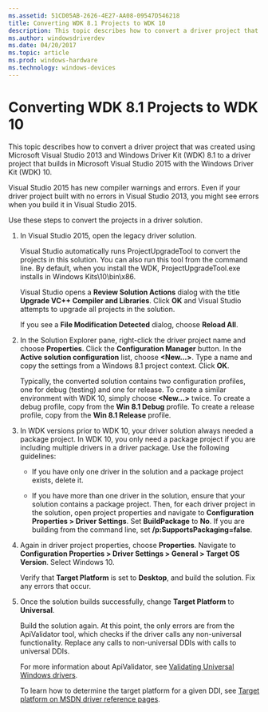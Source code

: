 ```yaml
---
ms.assetid: 51CD05AB-2626-4E27-AA08-09547D546218
title: Converting WDK 8.1 Projects to WDK 10
description: This topic describes how to convert a driver project that was created using Microsoft Visual Studio 2013 and Windows Driver Kit \(WDK\) 8.1 to a driver project that builds in Microsoft Visual Studio 2015 with the Windows Driver Kit \(WDK\) 10.
ms.author: windowsdriverdev
ms.date: 04/20/2017
ms.topic: article
ms.prod: windows-hardware
ms.technology: windows-devices
---
```


# Converting WDK 8.1 Projects to WDK 10

This topic describes how to convert a driver project that was created using Microsoft Visual Studio 2013 and Windows Driver Kit (WDK) 8.1 to a driver project that builds in Microsoft Visual Studio 2015 with the Windows Driver Kit (WDK) 10.

Visual Studio 2015 has new compiler warnings and errors. Even if your driver project built with no errors in Visual Studio 2013, you might see errors when you build it in Visual Studio 2015.

Use these steps to convert the projects in a driver solution.

1.  In Visual Studio 2015, open the legacy driver solution.

    Visual Studio automatically runs ProjectUpgradeTool to convert the projects in this solution. You can also run this tool from the command line. By default, when you install the WDK, ProjectUpgradeTool.exe installs in Windows Kits\\10\\bin\\x86.

    Visual Studio opens a **Review Solution Actions** dialog with the title **Upgrade VC++ Compiler and Libraries**. Click **OK** and Visual Studio attempts to upgrade all projects in the solution.

    If you see a **File Modification Detected** dialog, choose **Reload All**.

2.  In the Solution Explorer pane, right-click the driver project name and choose **Properties**. Click the **Configuration Manager** button. In the **Active solution configuration** list, choose **&lt;New...&gt;**. Type a name and copy the settings from a Windows 8.1 project context. Click **OK**.

    Typically, the converted solution contains two configuration profiles, one for debug (testing) and one for release. To create a similar environment with WDK 10, simply choose **&lt;New...&gt;** twice. To create a debug profile, copy from the **Win 8.1 Debug** profile. To create a release profile, copy from the **Win 8.1 Release** profile.

3.  In WDK versions prior to WDK 10, your driver solution always needed a package project. In WDK 10, you only need a package project if you are including multiple drivers in a driver package. Use the following guidelines:

    -   If you have only one driver in the solution and a package project exists, delete it.

    -   If you have more than one driver in the solution, ensure that your solution contains a package project. Then, for each driver project in the solution, open project properties and navigate to **Configuration Properties &gt; Driver Settings**. Set **BuildPackage** to **No**. If you are building from the command line, set **/p:SupportsPackaging=false**.

4.  Again in driver project properties, choose **Properties**. Navigate to **Configuration Properties &gt; Driver Settings &gt; General &gt; Target OS Version**. Select Windows 10.

    Verify that **Target Platform** is set to **Desktop**, and build the solution. Fix any errors that occur.

5.  Once the solution builds successfully, change **Target Platform** to **Universal**.

    Build the solution again. At this point, the only errors are from the ApiValidator tool, which checks if the driver calls any non-universal functionality. Replace any calls to non-universal DDIs with calls to universal DDIs.

    For more information about ApiValidator, see [Validating Universal Windows drivers](validating-universal-drivers.md).

    To learn how to determine the target platform for a given DDI, see [Target platform on MSDN driver reference pages](windows-10-editions-for-universal-drivers.md).

 

 





